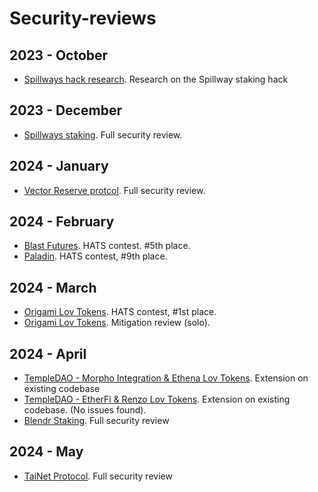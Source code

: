 # Security-reviews

## 2023 - October
- [Spillways hack research](solo/spillways-hack.md). Research on the Spillway staking hack

## 2023 - December
- [Spillways staking](solo/spillways-staking.md). Full security review.

## 2024 - January
- [Vector Reserve protcol](solo/vector-reserve.md). Full security review.

## 2024 - February
- [Blast Futures](https://app.hats.finance/audit-competitions/blast-futures-exchange-0x97895c329b950755566ddcdad3395caaea395074/leaderboard). HATS contest. #5th place.
- [Paladin](https://app.hats.finance/audit-competitions/paladin-0x1610bfde27e57b068af7f38aec3d2a7b1d146989/leaderboard). HATS contest, #9th place.

## 2024 - March
- [Origami Lov Tokens](https://app.hats.finance/audit-competitions/origami-0x998f1b716a5022be026ca6b919c0ddf45ca31abd/leaderboard). HATS contest, #1st place.
- [Origami Lov Tokens](solo/origami-lov-mitigation-review.md). Mitigation review (solo).

## 2024 - April
- [TempleDAO - Morpho Integration & Ethena Lov Tokens](solo/temple-origami-morpho-integration-review.md). Extension on existing codebase
- [TempleDAO - EtherFi & Renzo Lov Tokens](https://github.com/JacoboLansac/audits/blob/main/README.md). Extension on existing codebase. (No issues found). 
- [Blendr Staking](solo/blendr-staking.md). Full security review

## 2024 - May
- [TaiNet Protocol](solo/tai-net-ytao.md). Full security review
